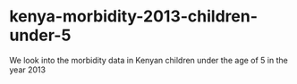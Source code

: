 # kenya-morbidity-2013-children-under-5
We look into the morbidity data in Kenyan children under the age of 5 in the year 2013
